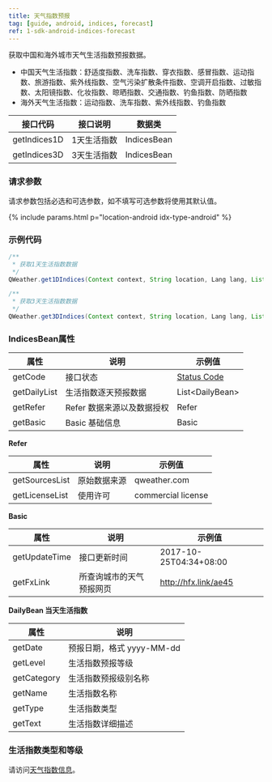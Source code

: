 ```yaml
---
title: 天气指数预报
tag: [guide, android, indices, forecast]
ref: 1-sdk-android-indices-forecast
---
```


获取中国和海外城市天气生活指数预报数据。

- 中国天气生活指数：舒适度指数、洗车指数、穿衣指数、感冒指数、运动指数、旅游指数、紫外线指数、空气污染扩散条件指数、空调开启指数、过敏指数、太阳镜指数、化妆指数、晾晒指数、交通指数、钓鱼指数、防晒指数
- 海外天气生活指数：运动指数、洗车指数、紫外线指数、钓鱼指数

| 接口代码| 接口说明         | 数据类      |
| ----------- | ------------ | ----------- |
| getIndices1D| 1天生活指数  | IndicesBean |
| getIndices3D| 3天生活指数  | IndicesBean |

### 请求参数

请求参数包括必选和可选参数，如不填写可选参数将使用其默认值。

{% include params.html p="location-android idx-type-android" %}

### 示例代码

```java
/**
 * 获取1天生活指数数据
 */
QWeather.get1DIndices(Context context, String location, Lang lang, List<IndicesType> types, QWeather.OnResultIndicesListener listener);

/**
 * 获取3天生活指数数据
 */
QWeather.get3DIndices(Context context, String location, Lang lang, List<IndicesType> types, QWeather.OnResultIndicesListener listener) ;
```

### IndicesBean属性

| 属性         | 说明                       | 示例值                |
| ------------ | -------------------------- | --------------------- |
| getCode      | 接口状态                   | [Status Code](/docs/resource/status-code/)  |
| getDailyList | 生活指数逐天预报数据       | List&lt;DailyBean&gt; |
| getRefer     | Refer 数据来源以及数据授权 | Refer                 |
| getBasic     | Basic 基础信息             | Basic                 |

**Refer**

| 属性           | 说明         | 示例值             |
| -------------- | ------------ | ------------------ |
| getSourcesList | 原始数据来源 | qweather.com      |
| getLicenseList | 使用许可     | commercial license |

**Basic**

| 属性          | 说明                     | 示例值               |
| ------------- | ------------------------ | -------------------- |
| getUpdateTime | 接口更新时间             | 2017-10-25T04:34+08:00     |
| getFxLink     | 所查询城市的天气预报网页 | http://hfx.link/ae45 |


**DailyBean 当天生活指数**

| 属性        | 说明         |
| ----------- | ----------------------- |
| getDate     | 预报日期，格式 yyyy-MM-dd     |
| getLevel    | 生活指数预报等级          |
| getCategory | 生活指数预报级别名称     |
| getName     | 生活指数名称             |
| getType     | 生活指数类型 |
| getText     | 生活指数详细描述         |

### 生活指数类型和等级

请访问[天气指数信息](/docs/resource/indices-info/)。



